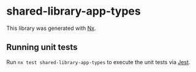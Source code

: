 # shared-library-app-types

This library was generated with [Nx](https://nx.dev).

## Running unit tests

Run `nx test shared-library-app-types` to execute the unit tests via [Jest](https://jestjs.io).
